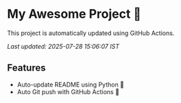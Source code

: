 # My Awesome Project 🚀

This project is automatically updated using GitHub Actions.

_Last updated: 2025-07-28 15:06:07 IST_

## Features
- Auto-update README using Python 🐍
- Auto Git push with GitHub Actions 🤖
